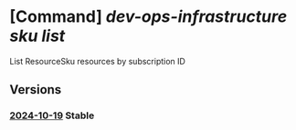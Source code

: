 # [Command] _dev-ops-infrastructure sku list_

List ResourceSku resources by subscription ID

## Versions

### [2024-10-19](/Resources/mgmt-plane/L3N1YnNjcmlwdGlvbnMve30vcHJvdmlkZXJzL21pY3Jvc29mdC5kZXZvcHNpbmZyYXN0cnVjdHVyZS9sb2NhdGlvbnMve30vc2t1cw==/2024-10-19.xml) **Stable**

<!-- mgmt-plane /subscriptions/{}/providers/microsoft.devopsinfrastructure/locations/{}/skus 2024-10-19 -->
